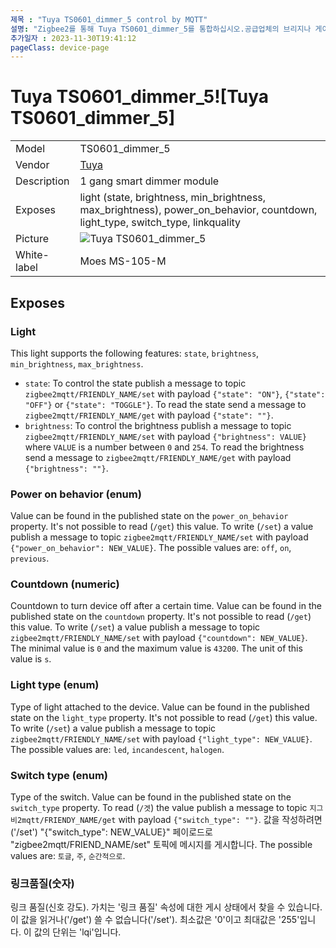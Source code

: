 ```yaml
---
제목 : "Tuya TS0601_dimmer_5 control by MQTT"
설명: "Zigbee2를 통해 Tuya TS0601_dimmer_5를 통합하십시오.공급업체의 브리지나 게이트웨이 없이 사용 중인 모든 스마트 홈 인프라를 갖춘 MQTT."
추가일자 : 2023-11-30T19:41:12
pageClass: device-page
---
```


<!-- !!!! -->
<!-- ATTENTION: This file is auto-generated through docgen! -->
<!-- You can only edit the "Notes"-Section between the two comment lines "Notes BEGIN" and "Notes END". -->
<!-- Do not use h1 or h2 heading within "## Notes"-Section. -->
<!-- !!!! -->

# Tuya TS0601_dimmer_5![Tuya TS0601_dimmer_5]


|     |     |
|-----|-----|
| Model | TS0601_dimmer_5  |
| Vendor  | [Tuya](/supported-devices/#v=Tuya)  |
| Description | 1 gang smart dimmer module |
| Exposes | light (state, brightness, min_brightness, max_brightness), power_on_behavior, countdown, light_type, switch_type, linkquality |
| Picture | ![Tuya TS0601_dimmer_5](https://github.com/user-attachments/assets/6f1d7b0c-5ab0-4146-adb3-52133db4bc9b) |
| White-label | Moes MS-105-M |


<!-- Notes BEGIN: You can edit here. Add "## Notes" headline if not already present. -->


<!-- Notes END: Do not edit below this line -->




## Exposes

### Light 
This light supports the following features: `state`, `brightness`, `min_brightness`, `max_brightness`.
- `state`: To control the state publish a message to topic `zigbee2mqtt/FRIENDLY_NAME/set` with payload `{"state": "ON"}`, `{"state": "OFF"}` or `{"state": "TOGGLE"}`. To read the state send a message to `zigbee2mqtt/FRIENDLY_NAME/get` with payload `{"state": ""}`.
- `brightness`: To control the brightness publish a message to topic `zigbee2mqtt/FRIENDLY_NAME/set` with payload `{"brightness": VALUE}` where `VALUE` is a number between `0` and `254`. To read the brightness send a message to `zigbee2mqtt/FRIENDLY_NAME/get` with payload `{"brightness": ""}`.

### Power on behavior (enum)
Value can be found in the published state on the `power_on_behavior` property.
It's not possible to read (`/get`) this value.
To write (`/set`) a value publish a message to topic `zigbee2mqtt/FRIENDLY_NAME/set` with payload `{"power_on_behavior": NEW_VALUE}`.
The possible values are: `off`, `on`, `previous`.

### Countdown (numeric)
Countdown to turn device off after a certain time.
Value can be found in the published state on the `countdown` property.
It's not possible to read (`/get`) this value.
To write (`/set`) a value publish a message to topic `zigbee2mqtt/FRIENDLY_NAME/set` with payload `{"countdown": NEW_VALUE}`.
The minimal value is `0` and the maximum value is `43200`.
The unit of this value is `s`.

### Light type (enum)
Type of light attached to the device.
Value can be found in the published state on the `light_type` property.
It's not possible to read (`/get`) this value.
To write (`/set`) a value publish a message to topic `zigbee2mqtt/FRIENDLY_NAME/set` with payload `{"light_type": NEW_VALUE}`.
The possible values are: `led`, `incandescent`, `halogen`.

### Switch type (enum)
Type of the switch.
Value can be found in the published state on the `switch_type` property.
To read (`/겟`) the value publish a message to topic `지그비2mqtt/FRIENDY_NAME/get` with payload `{"switch_type": ""}`.
값을 작성하려면('/set') "{"switch_type": NEW_VALUE}" 페이로드로 "zigbee2mqtt/FRIEND_NAME/set" 토픽에 메시지를 게시합니다.
The possible values are: `토글`, `주`, `순간적으로`.

### 링크품질(숫자)
링크 품질(신호 강도).
가치는 '링크 품질' 속성에 대한 게시 상태에서 찾을 수 있습니다.
이 값을 읽거나('/get') 쓸 수 없습니다('/set').
최소값은 '0'이고 최대값은 '255'입니다.
이 값의 단위는 'lqi'입니다.

